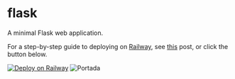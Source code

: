 # flask
A minimal Flask web application.

For a step-by-step guide to deploying on [Railway](https://railway.app/?referralCode=alphasec), see [this](https://alphasec.io/how-to-deploy-a-python-flask-app-on-railway/) post, or click the button below.

[![Deploy on Railway](https://railway.app/button.svg)](https://railway.app/new/template/igzwwg?referralCode=alphasec)
![Portada](https://github.com/Tatiana-vasquez/flask/assets/116188911/dcd302da-2d78-4cd2-975f-7bbe0b21f096)


